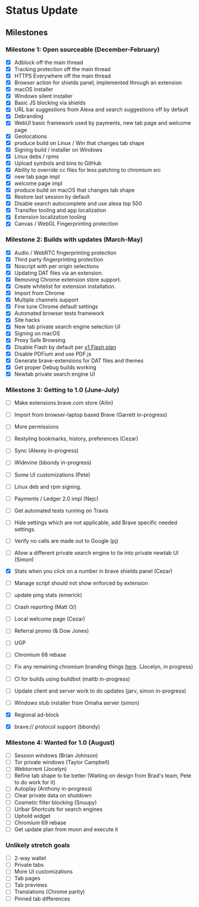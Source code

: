 # Status Update

## Milestones

### Milestone 1: Open sourceable (December-February)
- [x] Adblock off the main thread
- [x] Tracking protection off the main thread
- [x] HTTPS Everywhere off the main thread
- [x] Browser action for shields panel, implemented through an extension
- [x] macOS installer
- [x] Windows silent installer
- [x] Basic JS blocking via shields
- [x] URL bar suggestions from Alexa and search suggestions off by default
- [x] Debranding
- [x] WebUI basic framework used by payments, new tab page and welcome page
- [x] Geolocations
- [x] produce build on Linux / Win that changes tab shape
- [x] Signing build / installer on Windows
- [x] Linux debs / rpms
- [x] Upload symbols and bins to GitHub
- [x] Ability to override cc files for less patching to chromium src
- [x] new tab page impl
- [x] welcome page impl
- [x] produce build on macOS that changes tab shape
- [x] Restore last session by default
- [x] Disable search autocomplete and use alexa top 500
- [x] Transifex tooling and app localization
- [x] Extension localization tooling
- [x] Canvas / WebGL Fingerprinting protection

### Milestone 2: Builds with updates (March-May)

- [x] Audio / WebRTC fingerprinting protection
- [x] Third party fingerprinting protection
- [x] Noscript with per origin selections
- [x] Updating DAT files via an extension.
- [x] Removing Chrome extension store support.
- [x] Create whitelist for extension installation.
- [x] Import from Chrome
- [x] Multiple channels support
- [x] Fine tune Chrome default settings
- [x] Automated browser tests framework
- [x] Site hacks
- [x] New tab private search engine selection UI
- [x] Signing on macOS
- [x] Proxy Safe Browsing
- [x] Disable Flash by default per [v1 Flash plan](https://github.com/brave/brave-browser/issues/30)
- [x] Disable PDFium and use PDF.js
- [x] Generate brave-extensions for DAT files and themes
- [x] Get proper Debug builds working
- [x] Newtab private search engine UI

### Milestone 3: Getting to 1.0 (June-July)

- [ ] Make extensions.brave.com store (Ailin)
- [ ] Import from browser-laptop based Brave (Garrett in-progress)
- [ ] More permissions
- [ ] Restyling bookmarks, history, preferences (Cezar)
- [ ] Sync (Alexey in-progress)
- [ ] Widevine (bbondy in-progress)
- [ ] Some UI customizations (Pete)
- [ ] Linux deb and rpm signing.
- [ ] Payments / Ledger 2.0 impl (Nejc)
- [ ] Get automated tests running on Travis
- [ ] Hide settings which are not applicable, add Brave specific needed settings.
- [ ] Verify no calls are made out to Google (pj)
- [ ] Allow a different private search engine to tie into private newtab UI (Simon)
- [x] Stats when you click on a number in brave shields panel (Cezar)
- [ ] Manage script should not show enforced by extension
- [ ] update ping stats (emerick)
- [ ] Crash reporting (Matt O/)
- [ ] Local welcome page (Cezar)
- [ ] Referral promo (& Dow Jones)
- [ ] UGP
- [ ] Chromium 68 rebase
- [ ] Fix any remaining chromium branding things [here](https://github.com/brave/brave-browser/issues/212).  (Jocelyn, in progress)
- [ ] CI for builds using buildbot (mattb in-progress)
- [ ] Update client and server work to do updates (jarv, simon in-progress)
- [ ] Windows stub installer from Omaha server (simon)
- [x] Regional ad-block
- [x] brave:// protocol support (bbondy)


### Milestone 4: Wanted for 1.0 (August)

- [ ] Session windows (Brian Johnson)
- [ ] Tor private windows (Taylor Campbell)
- [ ] Webtorrent (Jocelyn)
- [ ] Refine tab shape to be better (Waiting on design from Brad's team, Pete to do work for it)
- [ ] Autoplay (Anthony in-progress)
- [ ] Clear private data on shutdown
- [ ] Cosmetic filter blocking (Snuupy)
- [ ] Urlbar Shortcuts for search engines
- [ ] Uphold widget
- [ ] Chromium 69 rebase
- [ ] Get update plan from muon and execute it

### Unlikely stretch goals

- [ ] 2-way wallet
- [ ] Private tabs
- [ ] More UI customizations
- [ ] Tab pages
- [ ] Tab previews
- [ ] Translations (Chrome parity)
- [ ] Pinned tab differences
